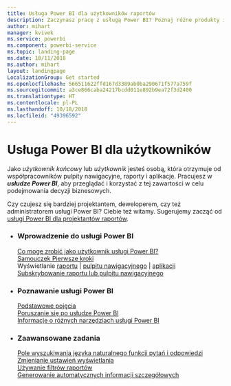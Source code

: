 ```yaml
---
title: Usługa Power BI dla użytkowników raportów
description: Zaczynasz pracę z usługą Power BI? Poznaj różne produkty i usługi składające się na usługę Power BI i zobacz, co możesz z nimi zrobić.
author: mihart
manager: kvivek
ms.service: powerbi
ms.component: powerbi-service
ms.topic: landing-page
ms.date: 10/11/2018
ms.author: mihart
layout: landingpage
LocalizationGroup: Get started
ms.openlocfilehash: 566511622ffd167d3389ab0ba290671f577a759f
ms.sourcegitcommit: a3ce866caba24217bcdd011e892b9ea72f3d2400
ms.translationtype: HT
ms.contentlocale: pl-PL
ms.lasthandoff: 10/18/2018
ms.locfileid: "49396592"
---
```

# <a name="power-bi-for-consumers"></a>Usługa Power BI dla użytkowników
Jako *użytkownik końcowy* lub *użytkownik* jesteś osobą, która otrzymuje od współpracowników pulpity nawigacyjne, raporty i aplikacje. Pracujesz w ***usłudze Power BI***, aby przeglądać i korzystać z tej zawartości w celu podejmowania decyzji biznesowych.

Czy czujesz się bardziej projektantem, deweloperem, czy też administratorem usługi Power BI? Ciebie też witamy. Sugerujemy zacząć od [usługi Power BI dla projektantów raportów](../power-bi-creator-landing.md).

<ul class="panelContent cardsF"> 
              <li> 
                             <div class="cardSize"> 
                                           <div class="cardPadding"> 
                                                          <div class="card"> 
                                                                        <div class="cardText"> 
                                                                                      <h3>Wprowadzenie do usługi Power BI</h3> 
                                                                                      <p></p>
                                                                                            <a href="end-user-consumer.md">Co mogę zrobić jako użytkownik usługi Power BI?</a><br/> 
                                                                                            <a href="../service-get-started.md">Samouczek Pierwsze kroki</a><br/>
Wyświetlanie <a href="end-user-report-open.md">raportu</a> | <a href="end-user-dashboard-open.md">pulpitu nawigacyjnego</a> | <a href="end-user-apps.md">aplikacji</a><br/> 
                                                                                            <!--<a href="end-user-collaborate.md">Collaborate</a><br/> -->
                                                                                            <a href="end-user-subscribe.md">Subskrybowanie raportu lub pulpitu nawigacyjnego</a><br/> 
                                                                        </div> 
                                                          </div> 
                                           </div> 
                             </div> 
              </li>
              <li> 
                             <div class="cardSize"> 
                                           <div class="cardPadding"> 
                                                          <div class="card"> 
                                                                        <div class="cardText"> 
                                                                                      <h3>Poznawanie usługi Power BI</h3> 
                                                                                      <p></p>
                                                                                            <a href="end-user-basic-concepts.md">Podstawowe pojęcia</a><br/>
                                                                                            <a href="end-user-experience.md">Poruszanie się po usłudze Power BI</a><br/> 
                                                                                            <a href="../power-bi-overview.md">Informacje o różnych narzędziach usługi Power BI</a><br/> 
                                                                                            <!--<a href="end-user-faq.md">FAQ: Frequently Asked Questions</a> -->
                                                                        </div> 
                                                          </div> 
                                           </div> 
                             </div> 
              </li>
              <li> 
                             <div class="cardSize"> 
                                           <div class="cardPadding"> 
                                                          <div class="card"> 
                                                                        <div class="cardText"> 
                                                                                      <h3>Zaawansowane zadania</h3> 
                                                                                      <p></p>
                                                                                            <a href="end-user-q-and-a.md">Pole wyszukiwania języka naturalnego funkcji pytań i odpowiedzi</a><br/> 
                                                                                            <a href="end-user-focus.md">Zmienianie ustawień wyświetlania</a><br/> 
                                                                                            <a href="end-user-report-filter.md">Używanie filtrów raportów</a><br> 
                                                                                            <a href="end-user-insights.md">Generowanie automatycznych informacji szczegółowych</a><br/> 
                                                                        </div> 
                                                          </div> 
                                           </div> 
                             </div> 
              </li>
</ul>


